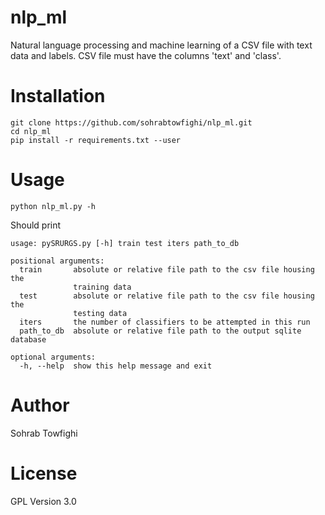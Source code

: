 # nlp_ml
Natural language processing and machine learning of a CSV file with text data and labels.
CSV file must have the columns 'text' and 'class'.

# Installation

```
git clone https://github.com/sohrabtowfighi/nlp_ml.git
cd nlp_ml
pip install -r requirements.txt --user
```

# Usage

```
python nlp_ml.py -h
```

Should print 

```
usage: pySRURGS.py [-h] train test iters path_to_db

positional arguments:
  train       absolute or relative file path to the csv file housing the
              training data
  test        absolute or relative file path to the csv file housing the
              testing data
  iters       the number of classifiers to be attempted in this run
  path_to_db  absolute or relative file path to the output sqlite database

optional arguments:
  -h, --help  show this help message and exit
```

# Author
Sohrab Towfighi

# License
GPL Version 3.0

